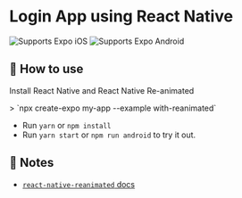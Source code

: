 # Login App using React Native

<p>
  <!-- iOS -->
  <img alt="Supports Expo iOS" longdesc="Supports Expo iOS" src="https://img.shields.io/badge/iOS-4630EB.svg?style=flat-square&logo=APPLE&labelColor=999999&logoColor=fff" />
  <!-- Android -->
  <img alt="Supports Expo Android" longdesc="Supports Expo Android" src="https://img.shields.io/badge/Android-4630EB.svg?style=flat-square&logo=ANDROID&labelColor=A4C639&logoColor=fff" />
  <!-- Web -->
</p>

## 🚀 How to use

<p>Install React Native and React Native Re-animated</p>
> `npx create-expo my-app --example with-reanimated`

- Run `yarn` or `npm install`
- Run `yarn start` or `npm run android` to try it out.

## 📝 Notes

- [`react-native-reanimated` docs](https://docs.swmansion.com/react-native-reanimated/)
